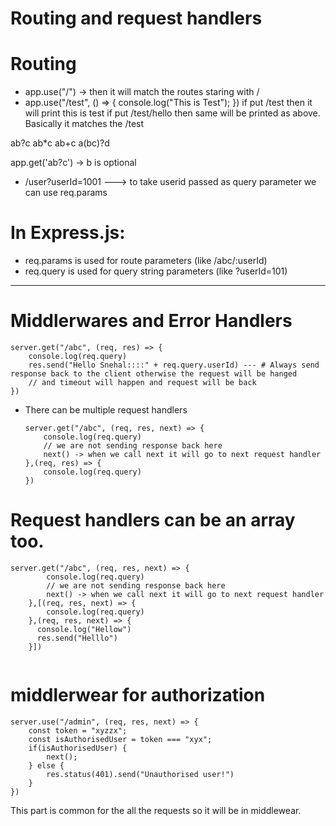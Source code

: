 # Routing and request handlers

# Routing
- app.use("/") -> then it will match the routes staring with /
- app.use("/test", () => {
    console.log("This is Test");
  })
  if put /test then it will print this is test
  if put /test/hello then same will be printed as above. Basically it matches the /test 

ab?c
ab*c
ab+c
a(bc)?d

app.get('ab?c') -> b is optional

- /user?userId=1001 ---> to take userid passed as query parameter we can use req.params

# In Express.js: 
- req.params is used for route parameters (like /abc/:userId)
- req.query is used for query string parameters (like ?userId=101)


------------------------------------------------------------------------------------------------

# Middlerwares and Error Handlers

  ```
  server.get("/abc", (req, res) => {
      console.log(req.query)
      res.send("Hello Snehal::::" + req.query.userId) --- # Always send response back to the client otherwise the request will be hanged
      // and timeout will happen and request will be back
  })
  ```

- There can be multiple request handlers

  ```
  server.get("/abc", (req, res, next) => {
      console.log(req.query)
      // we are not sending response back here
      next() -> when we call next it will go to next request handler
  },(req, res) => {
      console.log(req.query)
  })

  ```

# Request handlers can be an array too.

```
server.get("/abc", (req, res, next) => {
        console.log(req.query)
        // we are not sending response back here
        next() -> when we call next it will go to next request handler
    },[(req, res, next) => {
        console.log(req.query)
    },(req, res, next) => {
      console.log("Hellow")
      res.send("Helllo")
    }])
    
```

# middlerwear for authorization 

  ```
  server.use("/admin", (req, res, next) => {
      const token = "xyzzx";
      const isAuthorisedUser = token === "xyx";
      if(isAuthorisedUser) {
          next();
      } else {
          res.status(401).send("Unauthorised user!")
      }
  })
  ```

This part is common for the all the requests so it will be in middlewear.

